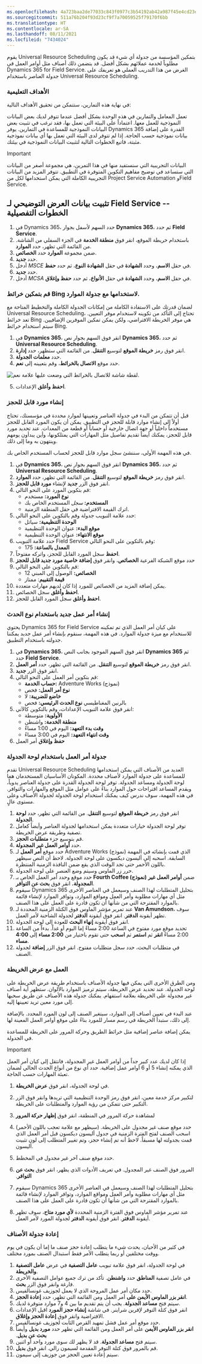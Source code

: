 ```yaml
---
ms.openlocfilehash: 4a723baa2de77033c843f0977c3b54192ab42a987f45e4cd23e7a81966bdc86b
ms.sourcegitcommit: 511a76b204f93d23cf9f7a70059525f79170f6bb
ms.translationtype: HT
ms.contentlocale: ar-SA
ms.lasthandoff: 08/11/2021
ms.locfileid: "7434024"
---
```

يقوم Universal Resource Scheduling بتمكين المؤسسة من جدولة أي شيء قد يكون مطلوباً لخدمة عملائهم بشكل أفضل. قد يتضمن ذلك أصناف مثل أوامر العمل في Dynamics 365 for Field Service. الغرض من هذا التدريب العملي هو تعريفك على جدولة العناصر باستخدام Universal Resource Scheduling.

### <a name="learning-objectives"></a>الأهداف التعليمية

في نهاية هذه التمارين، ستتمكن من تحقيق الأهداف التالية:

تعمل المعامل والتمارين في هذه الوحدة بشكل أفضل عندما تتوفر لديك بعض البيانات النموذجية للعمل معها. اعتماداً على البيئة التي تعمل بها، فقد ترغب في تثبيت بعض البيانات النموذجية للمساعدة في التمارين. يوفر Dynamics 365 القدرة على إضافة بيانات نموذجية حسب الحاجة. إذا لم تتوفر لدى البيئة التي تعمل بها أي بيانات نموذجية مثبتة، فاتبع الخطوات التالية لتثبيت البيانات النموذجية في بيئتك.

> [!IMPORTANT]
> البيانات التجريبية التي سنستفيد منها في هذا التمرين، هي مجموعة أصغر من البيانات التي ستساعد في توضيح مفاهيم التكوين المتوفرة في التطبيق. تتوفر المزيد من البيانات التجريبية الكاملة التي يمكن استخدامها لكل من Project Service Automation وField Service.

## <a name="install-the-field-service-demo-data----detailed-steps"></a>تثبيت بيانات العرض التوضيحي لـ Field Service -- الخطوات التفصيلية

1. في Dynamics 365، حدد السهم لأسفل بجوار **Dynamics 365**، ثم حدد **Field Service**.
2. باستخدام خريطة الموقع، انقر فوق **منطقة الخدمة** في الجزء السفلي من الشاشة. من القائمة التي تظهر، حدد **الموارد**.
3. ضمن مجموعة **الموارد** حدد **الخصائص**.
4. حدد **جديد**.
5. أدخل *MSCE* في حقل **الاسم**، وحدد **الشهادة** في حقل **الشهادة** **النوع**، ثم حدد **حفظ**.
6. حدد **جديد**.
7. أدخل *MCSA* في حقل **الاسم**، وحدد **الشهادة** في حقل **الأنواع**، ثم حدد **حفظ وإغلاق**.

### <a name="enable-bing-maps-to-use-with-resource-scheduling"></a>قم بتمكين خرائط Bing لاستخدامها مع جدولة الموارد. 

لضمان قدرتك على الاستفادة الكاملة من إمكانات الجدولة الكاملة والتخطيط المتاحة مع Universal Resource Scheduling، تحتاج إلى التأكد من تكوينه لاستخدام موفر التعيين. تعد خرائط Bing هي موفر الخريطة الافتراضي، ولكن يمكن تمكين الموفرين الإضافيين. سيتم استخدام خرائط Bing.

1.  في **Dynamics 365**، انقر فوق السهم بجوار نص **Dynamics 365**، ثم حدد **Universal Resource Scheduling**.
2.  انقر فوق رمز **خريطة الموقع** لتوسيع **التنقل**. من القائمة التي ستظهر، حدد **إدارة**.
3.  حدد **معلمات الجدولة**.
4.  حدد موقع **الاتصال بالخرائط**، وقم بتعيينه إلى **نعم**.

![لقطة شاشة للاتصال بالخرائط التي وضعت عليها علامة نعم.](../media/MSO-Unit5-4.png)

5.  **احفظ وأغلق** الإعدادات.

### <a name="create-a-bookable-resource"></a>إنشاء مورد قابل للحجز

قبل أن تتمكن من البدء في جدولة العناصر وتعيينها لموارد محددة في مؤسستك، تحتاج أولاً إلى إنشاء موارد قابلة للحجز في التطبيق. يمكن أن يكون المورد القابل للحجز مستخدماً داخلياً أو جهة اتصال خارجية أو حساباً أو قطعة من المعدات. عند تحديد مورد قابل للحجز، يمكنك أيضاً تقديم تفاصيل مثل المهارات التي يمتلكونها، وأين يبدأون يومهم وينتهون به وما إلى ذلك.

في هذه المهمة الأولى، سننشئ سجل موارد قابل للحجز لحساب المستخدم الخاص بك.

1.  في **Dynamics 365**، انقر فوق السهم بجوار نص **Dynamics 365**، ثم حدد **Universal Resource Scheduling**.
2.  انقر فوق رمز **خريطة الموقع** لتوسيع **التنقل**. من القائمة التي تظهر، حدد **الموارد**.
3.  انقر فوق الزر **جديد** لإنشاء **مورد قابل للحجز**.
4.  قم بتكوين المورد على النحو التالي:
    -   **نوع المورد:** مستخدم
    -   **المستخدم:** *سجل* المستخدم الخاص بك
    -   اترك القيمة الافتراضية في حقل المنطقة الزمنية.
5.  حدد علامة التبويب جدولة وقم بالتكوين على النحو التالي:
    -   **الوحدة التنظيمية:** سياتل
    -   **موقع البدء:** عنوان الوحدة التنظيمية
    -   **موقع الانتهاء:** عنوان الوحدة التنظيمية
6.  حدد علامة التبويب Field Service وقم بالتكوين على النحو التالي:
    -   **المعدل بالساعة:** 175
7.  **احفظ** سجل المورد القابل للحجز، واتركه مفتوحاً.
8.  حدد موقع الشبكة الفرعية **الخصائص**، وانقر فوق **إضافة خاصية مورد جديد قابل للحجز**
9.  قم بالتكوين على النحو التالي:
    -   **الخصائص:** الوصول إلى المبني 12
    -   **قيمة التقييم**: ممتاز
10. يمكن إضافة المزيد من الخصائص للمورد إذا كان لديهم مهارات متعددة.
11. **احفظ وأغلق** سجل الخصائص.
12. **احفظ وأغلق** سجل المورد القابل للحجز. 

### <a name="create-a-new-work-order-using-an-incident-type"></a>إنشاء أمر عمل جديد باستخدام نوع الحدث

يحتوي Dynamics 365 for Field Service على كيان أمر العمل الذي تم تمكينه للاستخدام مع ميزة جدولة الموارد. في هذه المهمة، سنقوم بإنشاء أمر عمل جديد يمكننا جدولته باستخدام التطبيق.

1.  في **Dynamics 365**، انقر فوق السهم الموجود بجانب النص **Dynamics 365** ثم حدد **Field Service**.
2.  انقر فوق رمز **خريطة الموقع** لتوسيع **التنقل**. من القائمة التي تظهر، حدد **أمر العمل**.
3.  انقر فوق الزر **جديد**.
4.  قم بتكوين أمر العمل على النحو التالي:
    -   **حساب الخدمة:** Adventure Works (نموذج)
    -   **نوع أمر العمل:** فحص‏‎
    -   **‏‫خاضع للضريبة:** لا
    -   **نوع الحدث الرئيسي:** فحص‏‎ بالرنين المغناطيسي
5.  انقر فوق علامة التبويب ‏‫الإعدادات‬، وقم بالتكوين كالآتي:
    -   **الأولوية:** متوسطة
    -   **منطقة الخدمة:** واشنطن‏‎
    -   **وقت بدء التعهد:** اليوم في 1:00 مساءً
    -   **وقت انتهاء التعهد:** اليوم في 3:00 مساءً
6.  **حفظ وإغلاق** أمر العمل

### <a name="schedule-the-work-order-using-the-schedule-board"></a>جدولة أمر العمل باستخدام لوحة الجدولة

تقدم Universal Resource Scheduling العديد من الأصناف التي يمكن استخدامها للمساعدة على جدولة الموارد لأصناف محددة. المكونان الأساسيان المستخدمان هما لوحة الجدولة ومساعد الجدولة. توفر لوحة الجدولة القدرة على جدولة العناصر يدوياً، ويقدم المساعد اقتراحات حول الموارد بناءً على عوامل مثل الموقع والمهارات والتوافر. في هذه المهمة، سوف ندرس كيف يمكنك استخدام لوحة الجدولة لجدولة الأصناف وعلى مستوى عالٍ.
1.  انقر فوق رمز **خريطة الموقع** لتوسيع **التنقل**. من القائمة التي تظهر، حدد **لوحة الجدولة**.
2.  توفر لوحة الجدولة خيارات متعددة يمكن استخدامها لجدولة العناصر وأيضاً كعامل تصفية وطريقة عرض الخريطة.
3.  قم بتوسيع جزء **متطلبات الحجز**.
4.  حدد **أوامر العمل غير المجدولة**.
5.  حدد موقع **أمر العمل** لـ Adventure Works (نموذج) الذي قمت بإنشائه في المهمة السابقة. اسحبه إلى أليسون ديكسون على لوحة الجدولة. لاحظ أن النص سيظهر باللون الأحمر حتى تجد الوقت الذي يقع ضمن النافذة الزمنية المنتظرة.
6.  حرر زر الماوس وسيتم وضع العنصر على لوحة الجدولة.
7.  حدد موقع وحدد أمر العمل الخاص بـ **Fourth Coffee (نموذج)** ضمن **أوامر العمل غير المجدولة.** انقر فوق **بحث عن التوافر**.
8.  سيقوم Dynamics 365 بتحليل المتطلبات لهذا الصنف وسيعمل في العناصر الأخرى مثل أي مهارات مطلوبة وأمر العمل ومواقع الموارد، وتوافر الموارد لإنشاء قائمة بالموارد المقترحة التي من شأنها أن تكون قادرة على العمل على هذا الصنف.
9.  عند تمرير مؤشر الماوس فوق الكتلة الزمنية المحددة لـ **Van Amundson**، سوف تظهر أيقونة **الدفتر**. انقر فوق أيقونة **الدفتر** لجدولة الشاحنة لأمر العمل.
10. انقر فوق أيقونة **إنهاء البحث** للعودة إلى لوحة الجدولة.
11. تحديد موقع مورد مفتوح في الساعة 2:00 مساءً إما اليوم أو غداً. بدءاً من الساعة 2:00 مساءً **انقر** ثم **استمر** ثم **اسحب** حتى تقوم باختيار من **2:00 مساء** إلى **4:00 مساء**.
12. في متطلبات البحث، حدد سجل متطلبات مفتوح. انقر فوق الزر **إضافة** لجدولة الصنف.

### <a name="working-with-the-map-view"></a>العمل مع عرض الخريطة

ومن الطرق الأخرى التي يمكن فيها جدولة الأصناف باستخدام طريقة عرض الخريطة على لوحة الجدولة. عند تحديد عرض الخريطة، سيتم ترميز الموارد بالألوان. ستظهر أية أصناف غير مجدولة على الخريطة بعلامة استفهام. يمكنك جدولة هذه الأصناف عن طريق سحبها إلى مورد معين تريد تعيينها إليه.

عند البدء في تعيين أصناف إلى الموارد، سيتغير الصنف إلى لون المورد المحدد. بالإضافة إلى ذلك، ستبدأ الخريطة في رسم مسار للمورد بناءً على موقع أوامر العمل المعينة لها.

يمكن إضافة عناصر إضافية مثل خرائط الطريق وحركة المرور على الخريطة للمساعدة في الجدولة.

>[!IMPORTANT]
> إذا كان لديك عدد كبير جداً من أوامر العمل غير المجدولة، فانتقل إلى كيان أمر العمل الذي يمكنه إنشاء 5 أو 6 أوامر عمل إضافية. حدد أي نوع من أنواع الحدث الحالي لضمان تعبئة المهارات حسب الحاجة. 

1.  في لوحة الجدولة، انقر فوق **عرض الخريطة**.
2.  لتكبير مركز خدمة معين، انقر فوق رمز الوحدة التنظيمية التي تريدها وانقر فوق الزر التكبير حتى تتمكن من رؤية الموارد والمتطلبات على الخريطة.
3.  لمشاهدة حركة المرور في المنطقة، انقر فوق **إظهار حركة المرور**
4.  حدد موقع صنف غير مجدول على الخريطة. (سيظهر مع علامة تعجب باللون الأحمر) اسحب الصنف لفتح الفترة الزمنية في جدول أليسون ديكسون قبل أمر العمل الذي قمت بجدولته لها مسبقاً. لاحظ أنه تم إنشاء حجز، وتم تغيير المتطلب إلى لون تثبيت أليسون.

5.  حدد موقع صنف آخر غير مجدول في المخطط.
6.  المرور فوق الصنف غير المجدول. في تعريف الأدوات الذي يظهر، انقر فوق **‏‫بحث عن التوافر**.
7.  سيقوم Dynamics 365 بتحليل المتطلبات لهذا الصنف وسيعمل في العناصر الأخرى مثل أي مهارات مطلوبة وأمر العمل ومواقع الموارد، وتوافر الموارد لإنشاء قائمة بالموارد المقترحة التي من شأنها أن تكون قادرة على العمل على هذا الصنف.
8.  عند تمرير مؤشر الماوس فوق الفترة الزمنية المحددة **لأي مورد متاح**، سوف تظهر أيقونة **الدفتر**. انقر فوق أيقونة **الدفتر** لجدولة المورد لأمر العمل.

### <a name="rescheduling-items"></a>إعادة جدولة الأصناف

في كثير من الأحيان، يحدث شيء ما يتطلب إعادة حجز صنف ما إما أن يكون في يوم ووقت مختلفين أو ربما يتطلب الأمر فقط استبدال الصنف بمورد مختلف.

1.  في لوحة الجدولة، انقر فوق علامة تبويب **عامل التصفية** في عرض **عامل التصفية والخريطة**.
2.  في عامل تصفية **المناطق** حدد **واشنطن**. تأكد من ترك جميع عوامل التصفية الأخرى فارغة وانقر فوق الزر **بحث**.
3.  حدد مكان أمر عمل المروحة الذي لا يعمل لجوزيف غونسالفيس.
4.  **انقر بزر الماوس الأيمن على** أمر العمل ومن القائمة التي تظهر، حدد **‏‫إعادة الحجز‬**.
5.  سيتم فتح **مساعد الجدولة**. يجب أن يتم تقديم ما بين 4 و7 موارد متوفرة لديك.
6.  انقر فوق كتلة التوفر لإفرين شراينر. في شاشة **إنشاء حجز المورد** اقبل الإعدادات الافتراضية وانقر فوق **إعادة الحجز وإغلاق**.
7.  حدد موقع أمر عمل فشل تمهيد القرص الثابت لجوزيف غونسالفيس.
8.  **انقر بزر الماوس الأيمن** على أمر العمل ومن القائمة التي تظهر حدد **مورد بديل** وأيضاً **‏‫‏‏بحث عن بديل**.
9.  سيتم فتح **مساعد الجدولة**. قد لا يظهر لك سوى مورد واحد أو اثنين.
10. قم بالمرور فوق كتلة التوفر المقدمة لسيمون رالي. انقر فوق **بديل**.
11. سيتم إعادة تعيين الحجز من جوزيف إلى سيمون.
